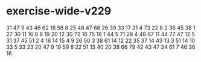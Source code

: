 # exercise-wide-v229
31
47
9
43
46
62
18
58
8
25
48
47
68
26
39
33
17
21
4
73
22
8
2
36
45
38
1
27
30
11
16
8
8
19
20
12
30
72
16
75
16
1
44
5
71
28
4
48
67
11
44
77
47
12
5
31
37
45
51
2
4
16
14
15
4
9
26
50
3
38
61
14
12
22
35
37
14
43
13
3
51
14
10
33
5
33
23
20
47
9
19
59
8
22
51
13
40
20
38
66
79
42
43
47
34
61
7
46
36
16
